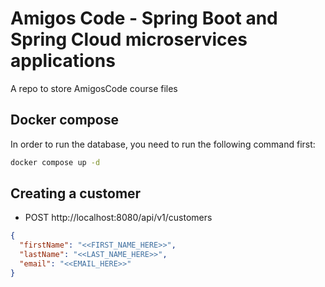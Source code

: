 # Amigos Code - Spring Boot and Spring Cloud microservices applications

A repo to store AmigosCode course files

## Docker compose

In order to run the database, you need to run the following command first:

```bash
docker compose up -d
```

## Creating a customer

* POST http://localhost:8080/api/v1/customers

```json
{
  "firstName": "<<FIRST_NAME_HERE>>",
  "lastName": "<<LAST_NAME_HERE>>",
  "email": "<<EMAIL_HERE>>"
}
```